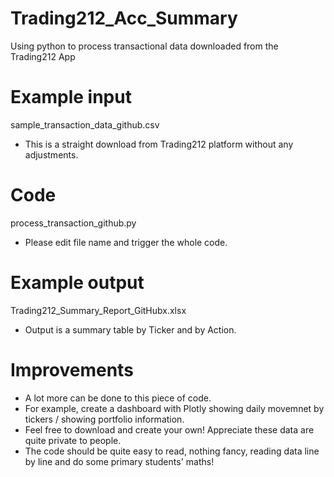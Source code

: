 # Trading212_Acc_Summary
Using python to process transactional data downloaded from the Trading212 App

# Example input
sample_transaction_data_github.csv
- This is a straight download from Trading212 platform without any adjustments.

# Code
process_transaction_github.py
- Please edit file name and trigger the whole code.

# Example output
Trading212_Summary_Report_GitHubx.xlsx
- Output is a summary table by Ticker and by Action.

# Improvements
- A lot more can be done to this piece of code.
- For example, create a dashboard with Plotly showing daily movemnet by tickers / showing portfolio information.
- Feel free to download and create your own! Appreciate these data are quite private to people.
- The code should be quite easy to read, nothing fancy, reading data line by line and do some primary students' maths!
